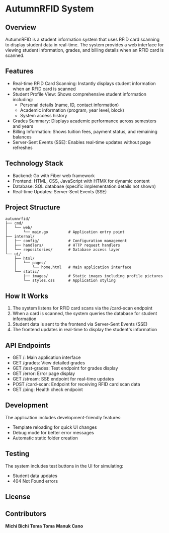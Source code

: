 # AutumnRFID System

## Overview
AutumnRFID is a student information system that uses RFID card scanning to display student data in real-time. The system provides a web interface for viewing student information, grades, and billing details when an RFID card is scanned.

## Features
- Real-time RFID Card Scanning: Instantly displays student information when an RFID card is scanned
- Student Profile View: Shows comprehensive student information including:
  - Personal details (name, ID, contact information)
  - Academic information (program, year level, block)
  - System access history
- Grades Summary: Displays academic performance across semesters and years
- Billing Information: Shows tuition fees, payment status, and remaining balances
- Server-Sent Events (SSE): Enables real-time updates without page refreshes

## Technology Stack
- Backend: Go with Fiber web framework
- Frontend: HTML, CSS, JavaScript with HTMX for dynamic content
- Database: SQL database (specific implementation details not shown)
- Real-time Updates: Server-Sent Events (SSE)

## Project Structure
```
autumnrfid/
├── cmd/
│   └── web/
│       └── main.go         # Application entry point
├── internal/
│   ├── config/             # Configuration management
│   ├── handlers/           # HTTP request handlers
│   └── repositories/       # Database access layer
└── ui/
    ├── html/
    │   └── pages/
    │       └── home.html   # Main application interface
    └── static/
        ├── images/         # Static images including profile pictures
        └── styles.css      # Application styling
```

## How It Works
1. The system listens for RFID card scans via the /card-scan endpoint
2. When a card is scanned, the system queries the database for student information
3. Student data is sent to the frontend via Server-Sent Events (SSE)
4. The frontend updates in real-time to display the student's information

## API Endpoints
- GET /: Main application interface
- GET /grades: View detailed grades
- GET /test-grades: Test endpoint for grades display
- GET /error: Error page display
- GET /stream: SSE endpoint for real-time updates
- POST /card-scan: Endpoint for receiving RFID card scan data
- GET /ping: Health check endpoint

## Development
The application includes development-friendly features:

- Template reloading for quick UI changes
- Debug mode for better error messages
- Automatic static folder creation

## Testing
The system includes test buttons in the UI for simulating:

- Student data updates
- 404 Not Found errors

## License


## Contributors
**Michi Bichi**
**Toma Toma**
**Manuk Cano**
